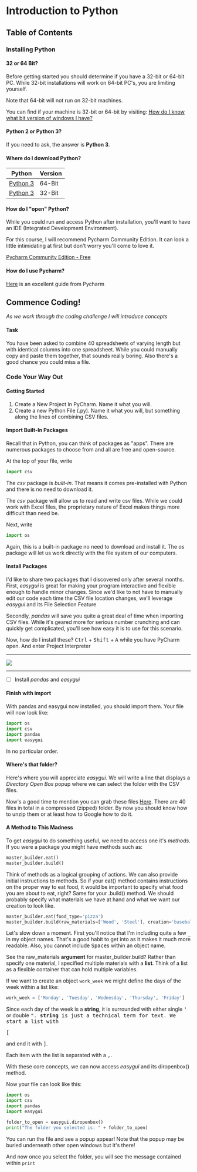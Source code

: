 # Introduction to Python
## Table of Contents





### Installing Python

#### 32 or 64 Bit?
Before getting started you should determine if you have a 32-bit or 64-bit PC. While 32-bit installations will work on 64-bit PC's, you are limiting yourself.

Note that 64-bit will not run on 32-bit machines.

You can find if your machine is 32-bit or 64-bit by visiting: [How do I know what bit version of windows I have?](https://www.howtogeek.com/howto/21726/how-do-i-know-if-im-running-32-bit-or-64-bit-windows-answers/)

#### Python 2 or Python 3?
If you need to ask, the answer is **Python 3**. 

#### Where do I download Python?

Python | Version 
 --- |--- | 
[Python 3](https://www.python.org/ftp/python/3.6.2/python-3.6.2-amd64-webinstall.exe) | 64-Bit
[Python 3](https://www.python.org/ftp/python/3.6.2/python-3.6.2-webinstall.exe) | 32-Bit

#### How do I "open" Python?
While you could run and access Python after installation, you'll want to have an IDE (Integrated Development Environment).

For this course, I will recommend Pycharm Community Edition. It can look a little intimidating at first but don't worry you'll come to love it.

[Pycharm Community Edition - Free](https://www.jetbrains.com/pycharm/download/download-thanks.html?platform=windows&code=PCC)

#### How do I use Pycharm?

[Here](https://www.jetbrains.com/help/pycharm/migrating-from-text-editors.html) is an excellent guide from Pycharm

## Commence Coding!

*As we work through the coding challenge I will introduce concepts*

#### Task
You have been asked to combine 40 spreadsheets of varying length but with identical columns into one spreadsheet. While you could manually copy and paste them together, that sounds really boring. Also there's a good chance you could miss a file.

### Code Your Way Out
#### Getting Started

1. Create a New Project In PyCharm. Name it what you will.
2. Create a new Python File (.py). Name it what you will, but something along the lines of combining CSV files.

#### Import Built-In Packages

Recall that in Python, you can think of packages as "apps". There are numerous packages to choose from and all are free and open-source.

At the top of your file, write 
```Python
import csv
```
The *csv* package is *built-in*. That means it comes pre-installed with Python and there is no need to download it.

The *csv* package will allow us to read and write csv files. While we could work with Excel files, the proprietary nature of Excel makes things more difficult than need be.

Next, write
```Python
import os
```

Again, this is a built-in package no need to download and install it. The *os* package will let us work directly with the file system of our computers.

#### Install Packages

I'd like to share two packages that I discovered only after several months. First, *easygui* is great for making your program interactive and flexible enough to handle minor changes. 
Since we'd like to not have to manually edit our code each time the CSV file location changes, we'll leverage *easygui* and its File Selection Feature

Secondly, *pandas* will save you quite a great deal of time when importing CSV files. While it's geared more for serious number crunching and can quickly get complicated, you'll see how easy it is to use for this scenario.

Now, how do I install these?
<kbd>Ctrl</kbd> + <kbd>Shift</kbd> + <kbd>A</kbd> while you have PyCharm open. And enter Project Interpreter
***
![](https://thumbs.gfycat.com/AnimatedGrossIslandcanary-size_restricted.gif)
***

- [ ] Install *pandas* and *easygui*

#### Finish with import

With pandas and easygui now installed, you should import them. Your file will now look like:

```Python
import os
import csv
import pandas
import easygui
```

In no particular order.

#### Where's that folder?

Here's where you will appreciate *easygui*. We will write a line that displays a *Directory Open Box* popup where we can select the folder with the CSV files.

Now's a good time to mention you can grab these files [Here](https://github.com/estasney/Master_Builders/raw/master/Resources/Files/combine_these.zip). There are 40 files in total in a compressed (zipped) folder. By now you should know how to unzip them or at least how to Google how to do it.

#### A Method to This Madness

To get *easygui* to do something useful, we need to access one it's *methods*. If you were a package you might have methods such as:

``` Python
master_builder.eat()
master_builder.build()
```

Think of methods as a logical grouping of actions. We can also provide initial instructions to methods. So if your eat() method contains instructions on the proper way to eat food, it would be important to specify what food you are about to eat, right? Same for your .build()
method. We should probably specify what materials we have at hand and what we want our creation to look like.

``` Python
master_builder.eat(food_type='pizza')
master_builder.build(raw_materials=['Wood', 'Steel'], creation='baseball_bat')
``` 

Let's slow down a moment. First you'll notice that I'm including quite a few <kbd>_</kbd> in my object names. That's a good habit to get into as it makes it much more readable. Also, you cannot include <kbd>Space</kbd>s within an object name.

See the raw_materials **argument** for master_builder.build? Rather than specify one material, I specified multiple materials with a **list**. Think of a list as a flexible container that can hold multiple variables.

If we want to create an object ```work_week``` we might define the days of the week within a list like:

``` Python
work_week = ['Monday', 'Tuesday', 'Wednesday', 'Thursday', 'Friday']
```

Since each day of the week is a **string**, it is surrounded with either single <kbd>'</kbd> or double <kbd>"</kbds>. **string** is just a technical term for text.
We start a list with 

<kbd>[</kbd>
 
and end it with <kbd>]</kbd>.

Each item with the list is separated with a <kbd>,</kbd>.

With these core concepts, we can now access *easygui* and its diropenbox() method.

Now your file can look like this:

``` Python
import os
import csv
import pandas
import easygui

folder_to_open = easygui.diropenbox()
print("The folder you selected is: " + folder_to_open)
```

You can run the file and see a popup appear! Note that the popup may be buried underneath other open windows but it's there!

And now once you select the folder, you will see the message contained within ```print```





 


